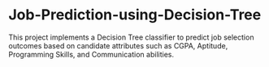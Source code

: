 # Job-Prediction-using-Decision-Tree
This project implements a Decision Tree classifier to predict job selection outcomes based on candidate attributes such as CGPA, Aptitude, Programming Skills, and Communication abilities.
